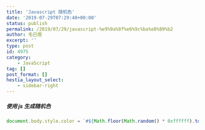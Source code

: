 ```yaml
---
title: 'Javascript 随机色'
date: '2019-07-29T07:29:40+00:00'
status: publish
permalink: /2019/07/29/javascript-%e9%9a%8f%e6%9c%ba%e8%89%b2
author: 毛巳煜
excerpt: ''
type: post
id: 4975
category:
    - JavaScript
tag: []
post_format: []
hestia_layout_select:
    - sidebar-right
---
```

##### 使用 js 生成随机色

```javascript
document.body.style.color = `#${Math.floor(Math.random() * 0xffffff).toString(16)}`;

```